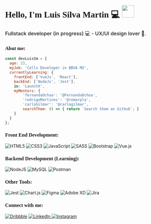 <h1 style="font-family: 'Poppins'; font-weight:600;">Hello, I'm Luis Silva Martin 💻 <img src="https://github.com/claytonjhamilton/claytonjhamilton/blob/main/images/waving_hand.gif" width="40px"></h1>
<h3 style="font-weight:500;">Fullstack developer (in progress) 💻 - UX/UI design lover 🎨.</h3>

<h3 style="font-family: 'Poppins'; font-weight:600;">Abut me:</h3>

```javascript
const devLuisSm = {
  age: 23,
  myJob: 'Cells Developer in BBVA MX',
  currentlyLearning: {
    frontEnd: ['VueJs', 'React'],
    backEnd: ['NodeJs', 'Jest'],
    in: 'LaunchX',
    myMentors: {
        'fernandaOchoa': '@FernandaOchoa',
        'rodrigoMartines': '@romarpla',
        'carloGilmar': '@carlogilmar',
        searchThem: () => { return `Search them on Github`; }
    }
  }
};
```

<h3 style="font-family: 'Poppins'; font-weight:600;">Front End Development:</h3>

![HTML5](https://img.shields.io/badge/html5-%23E34F26.svg?style=for-the-badge&logo=html5&logoColor=white)
![CSS3](https://img.shields.io/badge/css3-%231572B6.svg?style=for-the-badge&logo=css3&logoColor=white)
![JavaScript](https://img.shields.io/badge/javascript-%23323330.svg?style=for-the-badge&logo=javascript&logoColor=%23F7DF1E)
![SASS](https://img.shields.io/badge/SASS-hotpink.svg?style=for-the-badge&logo=SASS&logoColor=white)
![Bootstrap](https://img.shields.io/badge/bootstrap-%23563D7C.svg?style=for-the-badge&logo=bootstrap&logoColor=white)
![Vue.js](https://img.shields.io/badge/vuejs-%2335495e.svg?style=for-the-badge&logo=vuedotjs&logoColor=%234FC08D)

<h3 style="font-family: 'Poppins'; font-weight:600;">Backend Development (Learning):</h3>

![NodeJS](https://img.shields.io/badge/node.js-6DA55F?style=for-the-badge&logo=node.js&logoColor=white)
![MySQL](https://img.shields.io/badge/mysql-%2300f.svg?style=for-the-badge&logo=mysql&logoColor=white)
![Postman](https://img.shields.io/badge/Postman-FF6C37?style=for-the-badge&logo=postman&logoColor=white)

<h3 style="font-family: 'Poppins'; font-weight:600;">Other Tools:</h3>

![Jest](https://img.shields.io/badge/-jest-%23C21325?style=for-the-badge&logo=jest&logoColor=white)
![Chart.js](https://img.shields.io/badge/chart.js-F5788D.svg?style=for-the-badge&logo=chart.js&logoColor=white)
![Figma](https://img.shields.io/badge/figma-%23F24E1E.svg?style=for-the-badge&logo=figma&logoColor=white)
![Adobe XD](https://img.shields.io/badge/Adobe%20XD-470137?style=for-the-badge&logo=Adobe%20XD&logoColor=#FF61F6)
![Jira](https://img.shields.io/badge/jira-%230A0FFF.svg?style=for-the-badge&logo=jira&logoColor=white)


<h3 style="font-family: 'Poppins'; font-weight:600;">Connect with me:</h3>

[![Dribbble](https://img.shields.io/badge/Dribbble-EA4C89?style=for-the-badge&logo=dribbble&logoColor=white)](https://dribbble.com/luis_silva)
[![LinkedIn](https://img.shields.io/badge/linkedin-%230077B5.svg?style=for-the-badge&logo=linkedin&logoColor=white)
](https://linkedin.com/in/dev-luis-sm)
[![Instagram](https://img.shields.io/badge/Instagram-%23E4405F.svg?style=for-the-badge&logo=Instagram&logoColor=white)
](https://instagram.com/dev_luissm)
